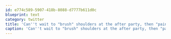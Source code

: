 ```yaml
---
id: e774c589-5907-418b-8088-d7777b611d0c
blueprint: text
category: twitter
title: 'Can''t wait to "brush" shoulders at the after party, then "paint" the town red (golden?)  #webnotwar'
caption: 'Can''t wait to "brush" shoulders at the after party, then "paint" the town red (golden?)  <span class="hashtag hashtag_local">#<a href="http://tweettemp.darylchymko.ca/?tag=webnotwar">webnotwar</a>'
---
```

